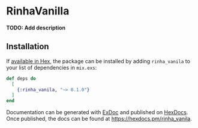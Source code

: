 # RinhaVanilla

**TODO: Add description**

## Installation

If [available in Hex](https://hex.pm/docs/publish), the package can be installed
by adding `rinha_vanila` to your list of dependencies in `mix.exs`:

```elixir
def deps do
  [
    {:rinha_vanila, "~> 0.1.0"}
  ]
end
```

Documentation can be generated with [ExDoc](https://github.com/elixir-lang/ex_doc)
and published on [HexDocs](https://hexdocs.pm). Once published, the docs can
be found at <https://hexdocs.pm/rinha_vanila>.

